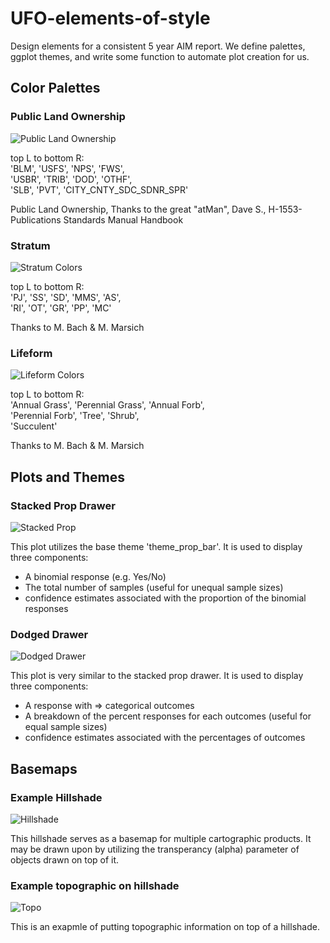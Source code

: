 # UFO-elements-of-style

Design elements for a consistent 5 year AIM report. We define palettes, ggplot themes, and write some function to automate plot creation for us. 



## Color Palettes

### Public Land Ownership
![Public Land Ownership](./results/plots/public_lands.png)

top L to bottom R:  
'BLM', 'USFS', 'NPS', 'FWS',  
'USBR', 'TRIB', 'DOD', 'OTHF',  
'SLB', 'PVT', 'CITY_CNTY_SDC_SDNR_SPR'  

Public Land Ownership, Thanks to the great "atMan", Dave S.,
H-1553-Publications Standards Manual Handbook



### Stratum
![Stratum Colors](results/plots/strata.png)

top L to bottom R:  
'PJ', 'SS', 'SD', 'MMS', 'AS',  
'RI', 'OT', 'GR', 'PP', 'MC'  

Thanks to M. Bach & M. Marsich

### Lifeform
![Lifeform Colors](results/plots/lifeforms.png)

top L to bottom R:  
'Annual Grass', 'Perennial Grass', 'Annual Forb',  
'Perennial Forb', 'Tree', 'Shrub',  
'Succulent'  

Thanks to M. Bach & M. Marsich



## Plots and Themes

### Stacked Prop Drawer
![Stacked Prop](results/plots/stacked_prop_drawer.png)


This plot utilizes the base theme 'theme_prop_bar'. It is used to display three components:
- A binomial response (e.g. Yes/No)  
- The total number of samples (useful for unequal sample sizes)  
- confidence estimates associated with the proportion of the binomial responses  

### Dodged Drawer
![Dodged Drawer](results/plots/dodged_drawer.png)

This plot is very similar to the stacked prop drawer. It is used to display three components:
- A response with => categorical outcomes
- A breakdown of the percent responses for each outcomes (useful for equal sample sizes)
- confidence estimates associated with the percentages of outcomes


## Basemaps

### Example Hillshade 
![Hillshade](results/maps/hillshade_drought)

This hillshade serves as a basemap for multiple cartographic products. It may be drawn upon by utilizing the transperancy (alpha) parameter of objects drawn on top of it. 

### Example topographic on hillshade
![Topo](results/maps/elevation_contour_drought)

This is an exapmle of putting topographic information on top of a hillshade.
